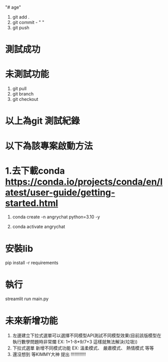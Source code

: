 "# age" 


1. git add .
2. git commit - " "
3. git push

# 測試成功


# 未測試功能
1. git pull
2. git branch
3. git checkout

# 以上為git 測試紀錄

# 以下為該專案啟動方法

# 1.去下載conda https://conda.io/projects/conda/en/latest/user-guide/getting-started.html

1. conda create -n angrychat python=3.10 -y

2. conda activate angrychat

# 安裝lib

pip install -r requirements

# 執行

streamlit run main.py

# 未來新增功能

1. 左邊建立下拉式選單可以選擇不同模型API測試不同模型效果(目前該版模型在執行數學問題時非常爛 EX: 1+1-8*9/7+3 這樣就無法解決(垃圾))
2. 下拉式選單 新增不同模式功能 EX: 溫柔模式、 嚴肅模式、 熱情模式 等等 
3.  還沒想到 等KIMMY大神 提出 !!!!!!!!!!!!





 




